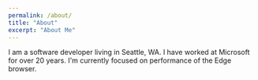 ```yaml
---
permalink: /about/
title: "About"
excerpt: "About Me"
---
```


I am a software developer living in Seattle, WA.  I have worked at Microsoft for over 20 years.  I'm currently focused on performance of the Edge browser.
